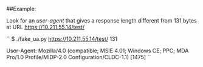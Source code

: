 ##Example:

Look for an *user-agent* that gives a response length different from 131 bytes at URL https://10.211.55.14/test/

``
$ ./fake_ua.py https://10.211.55.14/test/ 131

User-Agent: Mozilla/4.0 (compatible; MSIE 4.01; Windows CE; PPC; MDA Pro/1.0 Profile/MIDP-2.0 Configuration/CLDC-1.1) [1475]
``
